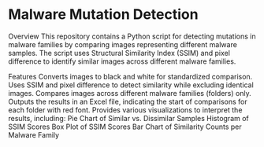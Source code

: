 # Malware Mutation Detection
Overview
This repository contains a Python script for detecting mutations in malware families by comparing images representing different malware samples. The script uses Structural Similarity Index (SSIM) and pixel difference to identify similar images across different malware families.

Features
Converts images to black and white for standardized comparison.
Uses SSIM and pixel difference to detect similarity while excluding identical images.
Compares images across different malware families (folders) only.
Outputs the results in an Excel file, indicating the start of comparisons for each folder with red font.
Provides various visualizations to interpret the results, including:
Pie Chart of Similar vs. Dissimilar Samples
Histogram of SSIM Scores
Box Plot of SSIM Scores
Bar Chart of Similarity Counts per Malware Family
